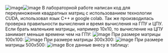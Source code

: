 ![image](https://github.com/sat4h/labs/assets/146749026/1f130556-94a3-4226-9158-2cab13fa57d5)![image](https://github.com/sat4h/labs/assets/146749026/48da0751-d630-4038-b41c-a29373d7a9c0)
В лабораторной работе написан код для переумножения квадратных матриц с использованием технологии CUDA, использовал язык С++ и google colab. Так же производилась проверка правильности вычисления и время вычисления на ГПУ и ЦПУ.
Если брать маленькие матрицы, например 10х10, то вычисление на ЦПУ занимает меньше времени чем на ГПУ:
![image](https://github.com/sat4h/labs/assets/146749026/5a2c0dc3-8b78-471c-8626-d7cb6a2711ed)
При размере матрицы 100х100:
![image](https://github.com/sat4h/labs/assets/146749026/44e0386f-331d-4db6-8522-f943373478a0)
При размере матрицы 300х300:
![image](https://github.com/sat4h/labs/assets/146749026/21735a33-da22-40cc-9582-ea9ae16aa50c)
При размере матрицы 500х500:
![image](https://github.com/sat4h/labs/assets/146749026/174aa5fe-b3c7-4f11-a051-57740ff07f25)
Все данные внесу в таблицу:
